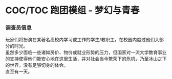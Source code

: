 # COC/TOC 跑团模组 - 梦幻与青春

### 调查员信息
玩家们将扮演在某著名高校内学习或工作的学生/教职工，在校园内度过他们大部分的时光。  
虽然多少面临一些诸如房价、物价或就业形势的压力，但国家对一流大学教育事业的支持使得他们能安心地在这里生活，并对社会当今繁荣下的危机，乃至冰山之下的世界，没有足够切身的体会。  
直至有一天。
